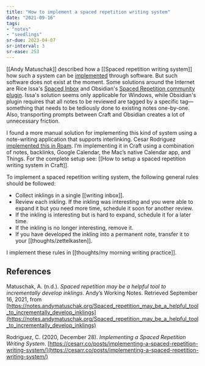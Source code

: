 ```yaml
---
title: "How to implement a spaced repetition writing system"
date: "2021-09-16"
tags:
- "notes"
- "seedlings"
sr-due: 2023-04-07
sr-interval: 3
sr-ease: 253
---
```


[[Andy Matuschak]] described how a [[Spaced repetition writing system]] how such a system can be [implemented](https://notes.andymatuschak.org/Spaced_repetition_may_be_a_helpful_tool_to_incrementally_develop_inklings) through software. But such software does not exist at the moment. Some solutions around the Internet are Rice Issa's [Spaced Inbox](https://github.com/riceissa/spaced-inbox) and Obsidian's [Spaced Repetition community plugin](https://github.com/st3v3nmw/obsidian-spaced-repetition). Issa's solution seems only applicable for Windows, while Obsidian's plugin requires that all notes to be reviewed are tagged by a specific tag—something that needs to be tediously done to existing notes one-by-one. Also, transporting prompts between Craft and Obsidian creates a lot of unnecessary friction.

I found a more manual solution for implementing this kind of system using a note-writing application that supports interlinking. Cesar Rodriguez [implemented this in Roam](https://cesarr.co/posts/implementing-a-spaced-repetition-writing-system/). I’m implementing it in Craft using a combination of notes, backlinks, Google Calendar, the Mac’s native Calendar app, and Things. For the complete setup see: [[How to setup a spaced repetition writing system in Craft]].

To implement a spaced repetition writing system, the following general rules should be followed:

- Collect inklings in a single [[writing inbox]].
- Review each inkling. If the inkling was interesting and you were able to expand it but you need more time, schedule it soon for another review.
- If the inkling is interesting but is hard to expand, schedule it for a later time.
- If the inkling is no longer interesting, remove it.
- If you have developed the inkling into a permanent note, transfer it to your [[thoughts/zettelkasten]].

I implement these rules in [[thoughts/my morning writing practice]].

## References

Matuschak, A. (n.d.). *Spaced repetition may be a helpful tool to incrementally develop inklings*. Andyʼs Working Notes. Retrieved September 16, 2021, from [https://notes.andymatuschak.org/Spaced_repetition_may_be_a_helpful_tool_to_incrementally_develop_inklings](https://notes.andymatuschak.org/Spaced_repetition_may_be_a_helpful_tool_to_incrementally_develop_inklings)

Rodriguez, C. (2020, December 28). *Implementing a Spaced Repetition Writing System*. [https://cesarr.co/posts/implementing-a-spaced-repetition-writing-system/](https://cesarr.co/posts/implementing-a-spaced-repetition-writing-system/)

